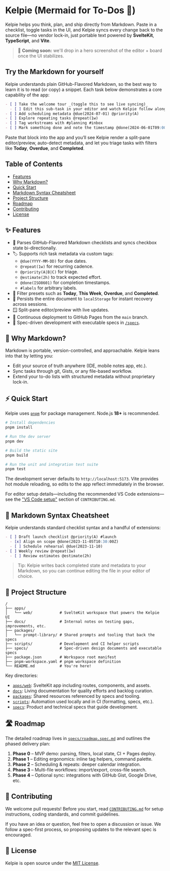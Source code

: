 # Kelpie (Mermaid for To-Dos 📝)

Kelpie helps you think, plan, and ship directly from Markdown. Paste in a checklist, toggle tasks in the UI, and Kelpie syncs every change back to the source file—no vendor lock-in, just portable text powered by **SvelteKit**, **TypeScript**, and **Vite**.

> 📸 **Coming soon:** we'll drop in a hero screenshot of the editor + board once the UI stabilizes.

## Try the Markdown for yourself

Kelpie understands plain GitHub-Flavored Markdown, so the best way to learn it is to read (or copy) a snippet. Each task below demonstrates a core capability of the app:

```markdown
- [ ] Take the welcome tour _(toggle this to see live syncing)_
  - [ ] Edit this sub-task in your editor and watch Kelpie follow along
- [ ] Add scheduling metadata @due(2024-07-01) @priority(A)
- [ ] Explore repeating tasks @repeat(1w)
- [ ] Tag workstreams with #planning #inbox
- [ ] Mark something done and note the timestamp @done(2024-06-01T09:00:00Z)
```

Paste that block into the app and you’ll see Kelpie render a split-pane editor/preview, auto-detect metadata, and let you triage tasks with filters like **Today**, **Overdue**, and **Completed**.

## Table of Contents

- [Features](#-features)
- [Why Markdown?](#-why-markdown)
- [Quick Start](#-quick-start)
- [Markdown Syntax Cheatsheet](#-markdown-syntax-cheatsheet)
- [Project Structure](#-project-structure)
- [Roadmap](#-roadmap)
- [Contributing](#-contributing)
- [License](#-license)

## ✨ Features

- 🔄 Parses GitHub-Flavored Markdown checklists and syncs checkbox state bi-directionally.
- 🏷️ Supports rich task metadata via custom tags:
  - `@due(YYYY-MM-DD)` for due dates.
  - `@repeat(1w)` for recurring cadence.
  - `@priority(A|B|C)` for triage.
  - `@estimate(2h)` to track expected effort.
  - `@done(ISO8601)` for completion timestamps.
  - `#labels` for arbitrary labels.
- 🧭 Filter presets such as **Today**, **This Week**, **Overdue**, and **Completed**.
- 💾 Persists the entire document to `localStorage` for instant recovery across sessions.
- 🪟 Split-pane editor/preview with live updates.
- 🚀 Continuous deployment to GitHub Pages from the `main` branch.
- 🧪 Spec-driven development with executable specs in [`/specs`](./specs).

## 🤔 Why Markdown?

Markdown is portable, version-controlled, and approachable. Kelpie leans into that by letting you:

- Edit your source of truth anywhere (IDE, mobile notes app, etc.).
- Sync tasks through git, Gists, or any file-based workflow.
- Extend your to-do lists with structured metadata without proprietary lock-in.

## ⚡ Quick Start

Kelpie uses [`pnpm`](https://pnpm.io) for package management. Node.js **18+** is recommended.

```bash
# Install dependencies
pnpm install

# Run the dev server
pnpm dev

# Build the static site
pnpm build

# Run the unit and integration test suite
pnpm test
```

The development server defaults to `http://localhost:5173`. Vite provides hot module reloading, so edits to the app reflect immediately in the browser.

For editor setup details—including the recommended VS Code extensions—see the ["VS Code setup"](./CONTRIBUTING.md#-vs-code-setup) section of `CONTRIBUTING.md`.

## 📝 Markdown Syntax Cheatsheet

Kelpie understands standard checklist syntax and a handful of extensions:

```markdown
- [ ] Draft launch checklist @priority(A) #launch
  - [x] Align on scope @done(2023-11-05T10:30:00Z)
  - [ ] Schedule rehearsal @due(2023-11-10)
- [ ] Weekly review @repeat(1w)
  - [ ] Review estimates @estimate(2h)
```

> Tip: Kelpie writes back completed state and metadata to your Markdown, so you can continue editing the file in your editor of choice.

## 🧱 Project Structure

```
/
├── apps/
│   └── web/            # SvelteKit workspace that powers the Kelpie UI
├── docs/               # Internal notes on testing gaps, improvements, etc.
├── packages/
│   └── prompt-library/ # Shared prompts and tooling that back the specs
├── scripts/            # Development and CI helper scripts
├── specs/              # Spec-driven design documents and executable specs
├── package.json        # Workspace root manifest
├── pnpm-workspace.yaml # pnpm workspace definition
└── README.md           # You're here!
```

Key directories:

- [`apps/web`](./apps/web): SvelteKit app including routes, components, and assets.
- [`docs`](./docs): Living documentation for quality efforts and backlog curation.
- [`packages`](./packages): Shared resources referenced by specs and tooling.
- [`scripts`](./scripts): Automation used locally and in CI (formatting, specs, etc.).
- [`specs`](./specs): Product and technical specs that guide development.

## 🛣 Roadmap

The detailed roadmap lives in [`specs/roadmap.spec.md`](./specs/roadmap.spec.md) and outlines the phased delivery plan:

1. **Phase 0** – MVP demo: parsing, filters, local state, CI + Pages deploy.
2. **Phase 1** – Editing ergonomics: inline tag helpers, command palette.
3. **Phase 2** – Scheduling & repeats: deeper calendar integration.
4. **Phase 3** – Multi-file workflows: import/export, cross-file search.
5. **Phase 4** – Optional sync: integrations with GitHub Gist, Google Drive, etc.

## 🤝 Contributing

We welcome pull requests! Before you start, read [`CONTRIBUTING.md`](./CONTRIBUTING.md) for setup instructions, coding standards, and commit guidelines.

If you have an idea or question, feel free to open a discussion or issue. We follow a spec-first process, so proposing updates to the relevant spec is encouraged.

## 📝 License

Kelpie is open source under the [MIT License](./LICENSE).
